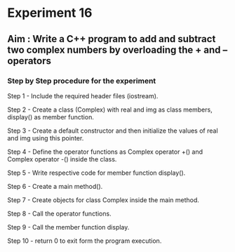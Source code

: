 # Experiment 16
## Aim : Write a C++ program to add and subtract two complex numbers by overloading the + and – operators
### Step by Step procedure for the experiment
Step 1 - Include the required header files (iostream).

Step 2 - Create a class (Complex) with real and img as class members, display() as member function.

Step 3 - Create a default constructor and then initialize the values of real and img using this pointer.

Step 4 - Define the operator functions as Complex operator +() and Complex operator -() inside the class.

Step 5 - Write respective code for member function display().

Step 6 - Create a main method().

Step 7 - Create objects for class Complex inside the main method.

Step 8 - Call the operator functions.

Step 9 - Call the member function display.

Step 10 - return 0 to exit form the program execution.
